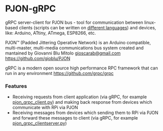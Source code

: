 # PJON-gRPC
gRPC server-client for PJON bus - tool for communication between linux-based clients (scripts can be written on [different languages](https://grpc.io/docs/)) and devices, like: Arduino, ATtiny, ATmega, ESP8266, etc.

PJON™ (Padded Jittering Operative Network) is an Arduino compatible, multi-master, multi-media communications bus system created and mantained by Giovanni Blu Mitolo gioscarab@gmail.com https://github.com/gioblu/PJON

gRPC is a modern open source high performance RPC framework that can run in any environment https://github.com/grpc/grpc

### Features
- Receiving requests from client application (via gRPC, for example [pjon_grpc_client.py](client/python/pjon_grpc_client.py)) and making back response from devices which communicate with RPi via PJON
- Receiving messages from devices which sending them to RPi via PJON and forward these messages to client (via gRPC, for example [pjon_grpc_clientserver.py](client/python/pjon_grpc_clientserver.py))
